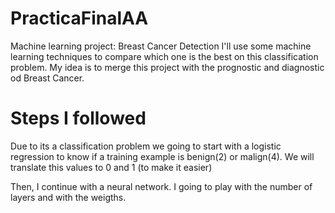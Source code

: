 # PracticaFinalAA
Machine learning project: Breast Cancer Detection
I'll use some machine learning techniques to compare which one is the best on this classification problem. My idea is to merge this project
with the prognostic and diagnostic od Breast Cancer.

# Steps I followed
Due to its a classification problem we going to start with a logistic regression to know
if a training example is benign(2) or malign(4). We will translate this values to 0 and 1
(to make it easier)

Then, I continue with a neural network. I going to play with the number of layers and with the weigths.